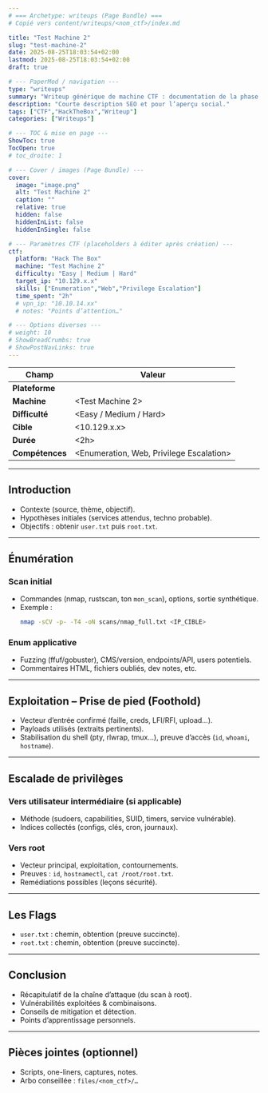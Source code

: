 ```yaml
---
# === Archetype: writeups (Page Bundle) ===
# Copié vers content/writeups/<nom_ctf>/index.md

title: "Test Machine 2"
slug: "test-machine-2"
date: 2025-08-25T18:03:54+02:00
lastmod: 2025-08-25T18:03:54+02:00
draft: true

# --- PaperMod / navigation ---
type: "writeups"
summary: "Writeup générique de machine CTF : documentation de la phase d’énumération, exploitation du foothold, escalade de privilèges et capture des flags. Sert de modèle structuré pour rédiger les solutions détaillées"
description: "Courte description SEO et pour l’aperçu social."
tags: ["CTF","HackTheBox","Writeup"]
categories: ["Writeups"]

# --- TOC & mise en page ---
ShowToc: true
TocOpen: true
# toc_droite: 1

# --- Cover / images (Page Bundle) ---
cover:
  image: "image.png"
  alt: "Test Machine 2"
  caption: ""
  relative: true
  hidden: false
  hiddenInList: false
  hiddenInSingle: false

# --- Paramètres CTF (placeholders à éditer après création) ---
ctf:
  platform: "Hack The Box"
  machine: "Test Machine 2"
  difficulty: "Easy | Medium | Hard"
  target_ip: "10.129.x.x"
  skills: ["Enumeration","Web","Privilege Escalation"]
  time_spent: "2h"
  # vpn_ip: "10.10.14.xx"
  # notes: "Points d’attention…"

# --- Options diverses ---
# weight: 10
# ShowBreadCrumbs: true
# ShowPostNavLinks: true
---
```


<!-- ====================================================================
Tableau d’infos (modèle) — Remplacer les valeurs entre <...> après création.
Aucun templating Hugo dans le corps, pour éviter les erreurs d’archetype.
==================================================================== -->
| Champ          | Valeur |
|----------------|--------|
| **Plateforme** | <Hack The Box> |
| **Machine**    | <Test Machine 2> |
| **Difficulté** | <Easy / Medium / Hard> |
| **Cible**      | <10.129.x.x> |
| **Durée**      | <2h> |
| **Compétences**| <Enumeration, Web, Privilege Escalation> |

---

## Introduction

- Contexte (source, thème, objectif).
- Hypothèses initiales (services attendus, techno probable).
- Objectifs : obtenir `user.txt` puis `root.txt`.

---

## Énumération

### Scan initial

- Commandes (nmap, rustscan, ton `mon_scan`), options, sortie synthétique.
- Exemple :
  ```bash
  nmap -sCV -p- -T4 -oN scans/nmap_full.txt <IP_CIBLE>
  ```

### Enum applicative

- Fuzzing (ffuf/gobuster), CMS/version, endpoints/API, users potentiels.
- Commentaires HTML, fichiers oubliés, dev notes, etc.

---

## Exploitation – Prise de pied (Foothold)

- Vecteur d’entrée confirmé (faille, creds, LFI/RFI, upload…).
- Payloads utilisés (extraits pertinents).
- Stabilisation du shell (pty, rlwrap, tmux…), preuve d’accès (`id`, `whoami`, `hostname`).

---

## Escalade de privilèges

### Vers utilisateur intermédiaire (si applicable)
- Méthode (sudoers, capabilities, SUID, timers, service vulnérable).
- Indices collectés (configs, clés, cron, journaux).

### Vers root
- Vecteur principal, exploitation, contournements.
- Preuves : `id`, `hostnamectl`, `cat /root/root.txt`.
- Remédiations possibles (leçons sécurité).

---

## Les Flags

- `user.txt` : chemin, obtention (preuve succincte).
- `root.txt` : chemin, obtention (preuve succincte).

---

## Conclusion

- Récapitulatif de la chaîne d’attaque (du scan à root).
- Vulnérabilités exploitées & combinaisons.
- Conseils de mitigation et détection.
- Points d’apprentissage personnels.

---

## Pièces jointes (optionnel)

- Scripts, one-liners, captures, notes.  
- Arbo conseillée : `files/<nom_ctf>/…`
